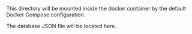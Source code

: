 This directory will be mounted inside the docker container by the default Docker Compose configuration.

The database JSON file will be located here.